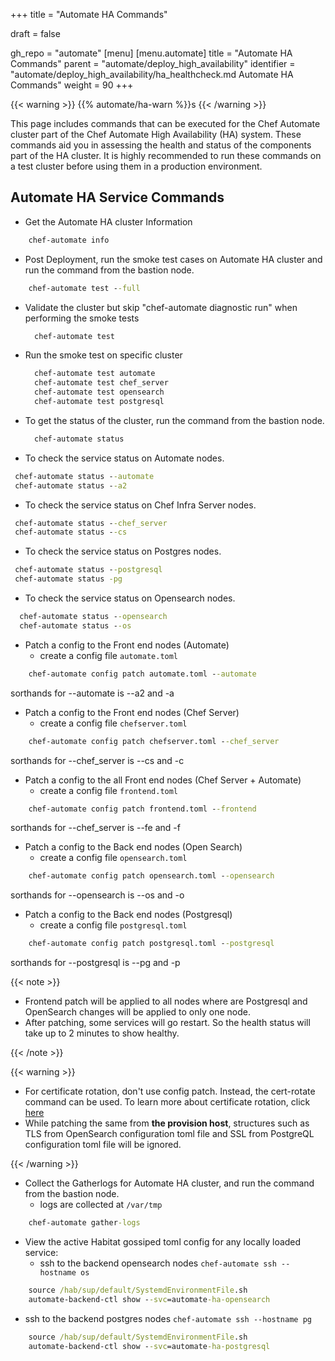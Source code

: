 +++
title = "Automate HA Commands"

draft = false

gh_repo = "automate"
[menu]
  [menu.automate]
    title = "Automate HA Commands"
    parent = "automate/deploy_high_availability"
    identifier = "automate/deploy_high_availability/ha_healthcheck.md Automate HA Commands"
    weight = 90
+++

{{< warning >}}
{{% automate/ha-warn %}}s
{{< /warning >}}

This page includes commands that can be executed for the Chef Automate cluster part of the Chef Automate High Availability (HA) system. These commands aid you in assessing the health and status of the components part of the HA cluster. It is highly recommended to run these commands on a test cluster before using them in a production environment.

## Automate HA Service Commands

- Get the Automate HA cluster Information 
  
```cmd
    chef-automate info 
```

- Post Deployment, run the smoke test cases on Automate HA cluster and run the command from the bastion node.
  
```cmd
    chef-automate test --full 
```

- Validate the cluster but skip "chef-automate diagnostic run" when performing the smoke tests
  
  ```cmd
    chef-automate test  
  ```

- Run the smoke test on specific cluster 
  
  ```cmd
    chef-automate test automate
    chef-automate test chef_server
    chef-automate test opensearch
    chef-automate test postgresql 
  ```

- To get the status of the cluster, run the command from the bastion node.
  
  ```cmd
    chef-automate status 
  ```

- To check the service status on Automate nodes.
 ```cmd 
  chef-automate status --automate
  chef-automate status --a2 
```

- To check the service status on Chef Infra Server nodes.
 ```cmd 
  chef-automate status --chef_server
  chef-automate status --cs
```

- To check the service status on Postgres nodes.
 ```cmd 
  chef-automate status --postgresql
  chef-automate status -pg
```

- To check the service status on Opensearch nodes.
```cmd 
  chef-automate status --opensearch
  chef-automate status --os
```

- Patch a config to the Front end nodes (Automate)
  - create a config file `automate.toml`
  
``` cmd
    chef-automate config patch automate.toml --automate
```
sorthands for --automate is --a2 and -a

- Patch a config to the Front end nodes (Chef Server)
  - create a config file `chefserver.toml`
  
``` cmd
    chef-automate config patch chefserver.toml --chef_server
```
sorthands for --chef_server is --cs and -c

- Patch a config to the all Front end nodes (Chef Server + Automate)
  - create a config file `frontend.toml`
  
``` cmd
    chef-automate config patch frontend.toml --frontend
```
sorthands for --chef_server is --fe and -f

- Patch a config to the Back end nodes (Open Search)
  - create a config file `opensearch.toml`

``` cmd
    chef-automate config patch opensearch.toml --opensearch
```
sorthands for --opensearch is --os and -o

- Patch a config to the Back end nodes (Postgresql)
  - create a config file `postgresql.toml`

``` cmd
    chef-automate config patch postgresql.toml --postgresql
```
sorthands for --postgresql is --pg and -p

{{< note >}}

- Frontend patch will be applied to all nodes where are Postgresql and OpenSearch changes will be applied to only one node.
- After patching, some services will go restart. So the health status will take up to 2 minutes to show healthy.

{{< /note >}}

{{< warning >}}

- For certificate rotation, don't use config patch. Instead, the cert-rotate command can be used. To learn more about certificate rotation, click [here](/automate/ha_cert_rotaion)
- While patching the same from **the provision host**, structures such as TLS from OpenSearch configuration toml file and SSL from PostgreQL configuration toml file will be ignored.

{{< /warning >}}

- Collect the Gatherlogs for Automate HA cluster, and run the command from the bastion node.  
  - logs are collected at `/var/tmp`

```cmd
    chef-automate gather-logs
```

- View the active Habitat gossiped toml config for any locally loaded service:
  - ssh to the backend opensearch nodes `chef-automate ssh --hostname os`

```cmd
    source /hab/sup/default/SystemdEnvironmentFile.sh
    automate-backend-ctl show --svc=automate-ha-opensearch
```

- ssh to the backend postgres nodes `chef-automate ssh --hostname pg`

```cmd
    source /hab/sup/default/SystemdEnvironmentFile.sh
    automate-backend-ctl show --svc=automate-ha-postgresql
```
